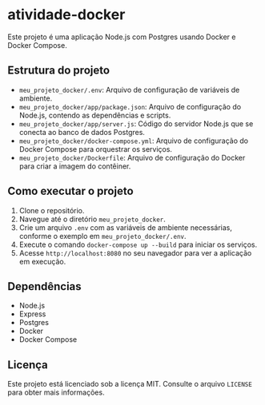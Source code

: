 # atividade-docker

Este projeto é uma aplicação Node.js com Postgres usando Docker e Docker Compose.

## Estrutura do projeto

* `meu_projeto_docker/.env`: Arquivo de configuração de variáveis de ambiente.
* `meu_projeto_docker/app/package.json`: Arquivo de configuração do Node.js, contendo as dependências e scripts.
* `meu_projeto_docker/app/server.js`: Código do servidor Node.js que se conecta ao banco de dados Postgres.
* `meu_projeto_docker/docker-compose.yml`: Arquivo de configuração do Docker Compose para orquestrar os serviços.
* `meu_projeto_docker/Dockerfile`: Arquivo de configuração do Docker para criar a imagem do contêiner.

## Como executar o projeto

1. Clone o repositório.
2. Navegue até o diretório `meu_projeto_docker`.
3. Crie um arquivo `.env` com as variáveis de ambiente necessárias, conforme o exemplo em `meu_projeto_docker/.env`.
4. Execute o comando `docker-compose up --build` para iniciar os serviços.
5. Acesse `http://localhost:8080` no seu navegador para ver a aplicação em execução.

## Dependências

* Node.js
* Express
* Postgres
* Docker
* Docker Compose

## Licença

Este projeto está licenciado sob a licença MIT. Consulte o arquivo `LICENSE` para obter mais informações.
